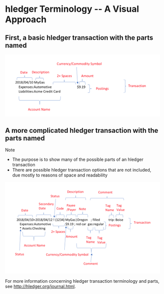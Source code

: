 # hledger Terminology -- A Visual Approach
## First, a basic hledger transaction with the parts named

![hledger basic transaction, showing names of parts](https://github.com/RobertNielsen1/hledger/blob/master/hledger%20basic%20transaction%20--%20terms.png)

## A more complicated hledger transaction with the parts named 
Note
* The purpose is to show many of the possible parts of an hledger transaction
* There are possible hledger transaction options that are not included, due mostly to reasons of space and readability

![hledger complicated transaction with names of parts](https://github.com/RobertNielsen1/hledger/blob/master/hledger%20complicated%20transaction%20%26%20terms.png)

For more information concerning hledger transaction terminology and parts, see http://hledger.org/journal.html.
